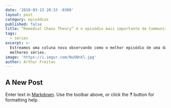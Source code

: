 ```yaml
---
date: '2019-03-13 20:33 -0300'
layout: post
category: episódios
published: false
title: “Remedial Chaos Theory” é o episódio mais importante de Community
tags:
  - séries
excerpt: >-
  Estreamos uma coluna nova observando como o melhor episódio de uma das
  melhores séries.
image: 'https://i.imgur.com/NuXNnXl.jpg'
author: Arthur Freitas
---
```

## A New Post

Enter text in [Markdown](http://daringfireball.net/projects/markdown/). Use the toolbar above, or click the **?** button for formatting help.
